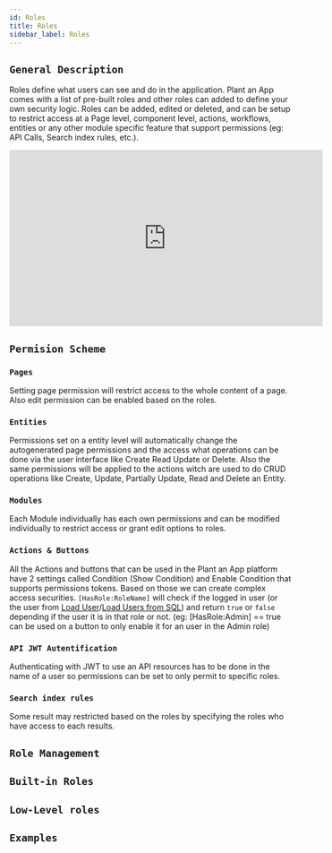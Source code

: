 ```yaml
---
id: Roles
title: Roles
sidebar_label: Roles
---
```


## `General Description`

Roles define what users can see and do in the application. Plant an App comes with a list of pre-built roles and other roles can added to define your own security logic. Roles can be added, edited or deleted, and can be setup to restrict access at a Page level, component level, actions, workflows, entities or any other module specific feature that support permissions (eg: API Calls, Search index rules, etc.).

<iframe width="560" height="315" src="https://www.youtube.com/embed/zOGVh-zEsqs" frameborder="0" allow="accelerometer; autoplay; encrypted-media; gyroscope; picture-in-picture" allowfullscreen></iframe>

## `Permision Scheme`

### `Pages`
Setting page permission will restrict access to the whole content of a page. Also edit permission can be enabled based on the roles. 

### `Entities`
Permissions set on a entity level will automatically change the autogenerated page permissions and the access what operations can be done via the user interface like Create Read Update or Delete. Also the same permissions will be applied to the actions witch are used to do CRUD operations like Create, Update, Partially Update, Read and Delete an Entity.

### `Modules`
Each Module individually has each own permissions and can be modified individually to restrict access or grant edit options to roles. 

### `Actions & Buttons`

All the Actions and buttons that can be used in the Plant an App platform have 2 settings called Condition (Show Condition) and Enable Condition that supports permissions tokens. Based on those we can create complex access securities.  `[HasRole:RoleName]` will check if the logged in user (or the user from [Load User](/docs/Actions/load-user.md)/[Load Users from SQL](/docs/Actions/load-users-sql.md)) and return `true` or `false` depending if the user it is in that role or not. (eg: [HasRole:Admin] ==  true can be used on a button to only enable it for an user in the Admin role)

### `API JWT Autentification`

Authenticating with JWT to use an API resources has to be done in the name of a user so permissions can be set to only permit to specific roles.

### `Search index rules`

Some result may restricted based on the roles by specifying the roles who have access to each results.

## `Role Management`

## `Built-in Roles`

## `Low-Level roles`

## `Examples`






